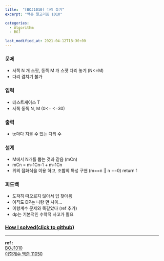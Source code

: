 ```yaml
---
title:  "[BOJ1010] 다리 놓기"
excerpt: "백준 알고리즘 1010"

categories:
  - Algorithm
  - BOJ

last_modified_at: 2021-04-12T18:30:00
---
```


### 문제
- 서쪽 N 개 스팟, 동쪽 M 개 스팟 다리 놓기 (N<=M)
- 다리 겹치기 불가

### 입력
- 테스트케이스 T
- 서쪽 동쪽 N, M (0<= <=30)

### 출력
- tc마다 지을 수 있는 다리 수

### 설계
- M에서 N개를 뽑는 것과 같음 (mCn)
- mCn = m-1Cn-1 + m-1Cn
- 위의 점화식을 이용 하고, 조합의 특성 구현 (m==n \|\| n ==0) return 1

### 피드백
- 도저히 떠오르지 않아서 답 찾아봄
- 아직도 DP는 나랑 먼 사이…
- 이항계수 문제와 똑같았다 (ref 추가)
- dp는 기본적인 수학적 사고가 필요


### [How I solved(click to github)](https://github.com/mindflip/Algorithm_BOJ/blob/master/boj1010.cpp)

----
**ref :**  
[BOJ1010](https://www.acmicpc.net/problem/1010)  
[이항계수 백준 11050](https://www.acmicpc.net/problem/11050)  